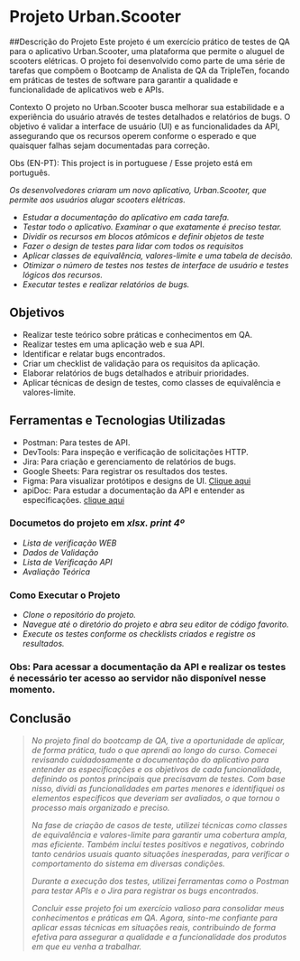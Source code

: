 # Projeto Urban.Scooter

   ##Descrição do Projeto
Este projeto é um exercício prático de testes de QA para o aplicativo Urban.Scooter, uma plataforma que permite o aluguel de scooters elétricas. O projeto foi desenvolvido como parte de uma série de tarefas que compõem o Bootcamp de Analista de QA da TripleTen, focando em práticas de testes de software para garantir a qualidade e funcionalidade de aplicativos web e APIs.

Contexto O projeto no Urban.Scooter busca melhorar sua estabilidade e a experiência do usuário através de testes detalhados e relatórios de bugs. O objetivo é validar a interface de usuário (UI) e as funcionalidades da API, assegurando que os recursos operem conforme o esperado e que quaisquer falhas sejam documentadas para correção.

Obs (EN-PT): This project is in portuguese / Esse projeto está em português.

*Os desenvolvedores criaram um novo aplicativo, Urban.Scooter, que permite aos usuários alugar scooters elétricas.*

- *Estudar a documentação do aplicativo em cada tarefa.*
- *Testar todo o aplicativo. Examinar o que exatamente é preciso testar.*
- *Dividir os recursos em blocos atômicos e definir objetos de teste*
- *Fazer o design de testes para lidar com todos os requisitos*
- *Aplicar classes de equivalência, valores-limite e uma tabela de decisão.*
- *Otimizar o número de testes nos testes de interface de usuário e testes lógicos dos recursos.*
- *Executar testes e realizar relatórios de bugs.*

## Objetivos

- Realizar teste teórico sobre práticas e conhecimentos em QA.
- Realizar testes em uma aplicação web e sua API.
- Identificar e relatar bugs encontrados.
- Criar um checklist de validação para os requisitos da aplicação.
- Elaborar relatórios de bugs detalhados e atribuir prioridades.
- Aplicar técnicas de design de testes, como classes de equivalência e valores-limite.

## Ferramentas e Tecnologias Utilizadas

- Postman: Para testes de API.
- DevTools: Para inspeção e verificação de solicitações HTTP.
- Jira: Para criação e gerenciamento de relatórios de bugs.
- Google Sheets: Para registrar os resultados dos testes.
- Figma: Para visualizar protótipos e designs de UI. [Clique aqui](https://www.figma.com/design/X7gkPXl21HEdvPJr29m53v/Urban-Scooter-WEB-pt-br?node-id=0-1&p=f)
- apiDoc: Para estudar a documentação da API e entender as especificações. [clique aqui](https://cnt-8fe02d10-05e1-4669-8766-872a380b13f7.containerhub.tripleten-services.com/docs/pt/)

### Documetos do projeto em *xlsx. print 4º*

- *Lista de verificação WEB*
- *Dados de Validação*
- *Lista de Verificação API*
- *Avaliação Teórica*

### Como Executar o Projeto

- *Clone o repositório do projeto.*
- *Navegue até o diretório do projeto e abra seu editor de código favorito.*
- *Execute os testes conforme os checklists criados e registre os resultados.*

### Obs: Para acessar a documentação da API e realizar os testes é necessário ter acesso ao servidor não disponível nesse momento.



## Conclusão

>*No projeto final do bootcamp de QA, tive a oportunidade de aplicar, de forma prática, tudo o que aprendi ao longo do curso. Comecei revisando cuidadosamente a documentação do aplicativo para entender as especificações e os objetivos de cada funcionalidade, definindo os pontos principais que precisavam de testes. Com base nisso, dividi as funcionalidades em partes menores e identifiquei os elementos específicos que deveriam ser avaliados, o que tornou o processo mais organizado e preciso.*
>
>*Na fase de criação de casos de teste, utilizei técnicas como classes de equivalência e valores-limite para garantir uma cobertura ampla, mas eficiente. Também incluí testes positivos e negativos, cobrindo tanto cenários usuais quanto situações inesperadas, para verificar o comportamento do sistema em diversas condições.*
>
>*Durante a execução dos testes, utilizei ferramentas como o Postman para testar APIs e o Jira para registrar os bugs encontrados.*
>
>*Concluir esse projeto foi um exercício valioso para consolidar meus conhecimentos e práticas em QA. Agora, sinto-me confiante para aplicar essas técnicas em situações reais, contribuindo de forma efetiva para assegurar a qualidade e a funcionalidade dos produtos em que eu venha a trabalhar.*

